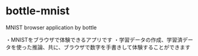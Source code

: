 # bottle-mnist
MNIST browser application by bottle

・MNISTをブラウザで体験できるアプリです
・学習データの作成、学習済データを使った推論、共に、ブラウザで数字を手書きして体験することができます
